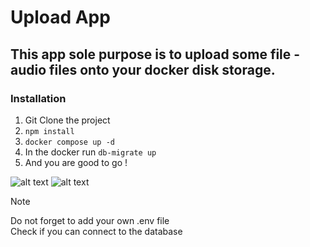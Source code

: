 # Upload App

## This app sole purpose is to upload some file - audio files onto your docker disk storage.

### Installation 

1. Git Clone the project
2. ```npm install```
3. ```docker compose up -d```
4. In the docker run ```db-migrate up```
5. And you are good to go !

![alt text](https://github.com/[username]/[reponame]/blob/[branch]/image.jpg?raw=true)
![alt text]([http://url/to/img.png](https://help.xmpie.com/Circle/Help/fr/Build/Managing_Components_Library/Working_with_uImage/Dynamic_Image_Effect_Film2.jpg)https://help.xmpie.com/Circle/Help/fr/Build/Managing_Components_Library/Working_with_uImage/Dynamic_Image_Effect_Film2.jpg)

> [!NOTE]
> Do not forget to add your own .env file <br>
> Check if you can connect to the database
